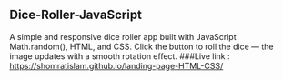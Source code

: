 ## Dice-Roller-JavaScript
A simple and responsive dice roller app built with JavaScript Math.random(), HTML, and CSS. Click the button to roll the dice — the image updates with a smooth rotation effect.
###Live link : https://shomratislam.github.io/landing-page-HTML-CSS/
